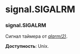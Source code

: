 # signal.SIGALRM

### signal.SIGALRM

Сигнал таймера от [_alarm\(2\)_](https://manpages.debian.org/buster/manpages-dev/alarm.2.en.html).

**Доступность**: Unix.

